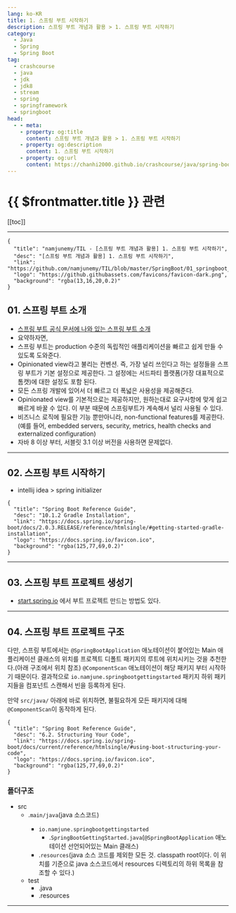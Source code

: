```yaml
---
lang: ko-KR
title: 1. 스프링 부트 시작하기
description: 스프링 부트 개념과 활용 > 1. 스프링 부트 시작하기
category:
  - Java
  - Spring
  - Spring Boot
tag: 
  - crashcourse
  - java
  - jdk
  - jdk8
  - stream
  - spring
  - springframework
  - springboot
head:
  - - meta:
    - property: og:title
      content: 스프링 부트 개념과 활용 > 1. 스프링 부트 시작하기
    - property: og:description
      content: 1. 스프링 부트 시작하기
    - property: og:url
      content: https://chanhi2000.github.io/crashcourse/java/spring-boot-whiteship/01.html
---
```


# {{ $frontmatter.title }} 관련

[[toc]]

---

```component VPCard
{
  "title": "namjunemy/TIL - [스프링 부트 개념과 활용] 1. 스프링 부트 시작하기",
  "desc": "[스프링 부트 개념과 활용] 1. 스프링 부트 시작하기",
  "link": "https://github.com/namjunemy/TIL/blob/master/SpringBoot/01_springboot_intro.md",
  "logo": "https://github.githubassets.com/favicons/favicon-dark.png",
  "background": "rgba(13,16,20,0.2)"
}
```

## 01. 스프링 부트 소개

- [스프링 부트 공식 문서에 나와 있는 스프링 부트 소개](https://docs.spring.io/spring-boot/docs/2.0.3.RELEASE/reference/htmlsingle/#getting-started-introducing-spring-boot)
- 요약하자면,
- 스프링 부트는 production 수준의 독립적인 애플리케이션을 빠르고 쉽게 만들 수 있도록 도와준다.
- Opinionated view라고 불리는 컨벤션. 즉, 가장 널리 쓰인다고 하는 설정들을 스프링 부트가 기본 설정으로 제공한다. 그 설정에는 서드파티 플랫폼(가장 대표적으로 톰캣)에 대한 설정도 포함 된다.
- 모든 스프링 개발에 있어서 더 빠르고 더 폭넓은 사용성을 제공해준다.
- Opinionated view를 기본적으로는 제공하지만, 원하는대로 요구사항에 맞게 쉽고 빠르게 바꿀 수 있다. 이 부분 때문에 스프링부트가 계속해서 널리 사용될 수 있다.
- 비즈니스 로직에 필요한 기능 뿐만아니라, non-functional features를 제공한다.(예를 들어, embedded servers, security, metrics, health checks and externalized configuration)
- 자바 8 이상 부터, 서블릿 3.1 이상 버전을 사용하면 문제없다.

---

## 02. 스프링 부트 시작하기

- intellij idea > spring initializer

```component VPCard
{
  "title": "Spring Boot Reference Guide",
  "desc": "10.1.2 Gradle Installation",
  "link": "https://docs.spring.io/spring-boot/docs/2.0.3.RELEASE/reference/htmlsingle/#getting-started-gradle-installation",
  "logo": "https://docs.spring.io/favicon.ico",
  "background": "rgba(125,77,69,0.2)"
}
```

---

## 03. 스프링 부트 프로젝트 생성기

- [start.spring.io](https://start.spring.io/) 에서 부트 프로젝트 만드는 방법도 있다.

---

## 04. 스프링 부트 프로젝트 구조

다만, 스프링 부트에서는 `@SpringBootApplication` 애노테이션이 붙어있는 Main 애플리케이션 클래스의 위치를 프로젝트 디폴트 패키지의 루트에 위치시키는 것을 추천한다.(아래 구조에서 위치 참조) `@ComponentScan` 애노테이션이 해당 패키지 부터 시작하기 때문이다. 결과적으로 `io.namjune.springbootgettingstarted` 패키지 하위 패키지들을 컴포넌트 스캔해서 빈을 등록하게 된다.

만약 <FontIcon icon="fas fa-folder-open"/>`src/java/` 아래에 바로 위치하면, 불필요하게 모든 패키지에 대해 `@ComponentScan`이 동작하게 된다.

```component VPCard
{
  "title": "Spring Boot Reference Guide",
  "desc": "6.2. Structuring Your Code",
  "link": "https://docs.spring.io/spring-boot/docs/current/reference/htmlsingle/#using-boot-structuring-your-code",
  "logo": "https://docs.spring.io/favicon.ico",
  "background": "rgba(125,77,69,0.2)"
}
```

### 폴더구조

- src
  - .<FontIcon icon="fas fa-folder-open"/>`main/java`(java 소스코드)
      - `io.namjune.springbootgettingstarted`
        - .<FontIcon icon="fa-brands fa-java"/>`SpringBootGettingStarted.java`(`@SpringBootApplication` 애노테이션 선언되어있는 Main 클래스)
    - .<FontIcon icon="fas fa-folder-open"/>`resources`(java 소스 코드를 제외한 모든 것. classpath root이다. 이 위치를 기준으로 java 소스코드에서 resources 디렉토리의 하위 목록을 참조할 수 있다.)
  - test
    - .<FontIcon icon="fas fa-folder-open"/>java
    - .<FontIcon icon="fas fa-folder-open"/>resources

---

<TagLinks />